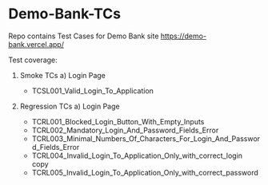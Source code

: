 # Demo-Bank-TCs

Repo contains Test Cases for Demo Bank site https://demo-bank.vercel.app/

Test coverage:

1. Smoke TCs
   a) Login Page

   - TCSL001_Valid_Login_To_Application

2. Regression TCs
   a) Login Page
   - TCRL001_Blocked_Login_Button_With_Empty_Inputs
   - TCRL002_Mandatory_Login_And_Password_Fields_Error
   - TCRL003_Minimal_Numbers_Of_Characters_For_Login_And_Password_Fields_Error
   - TCRL004_Invalid_Login_To_Application_Only_with_correct_login copy
   - TCRL005_Invalid_Login_To_Application_Only_with_correct_password
